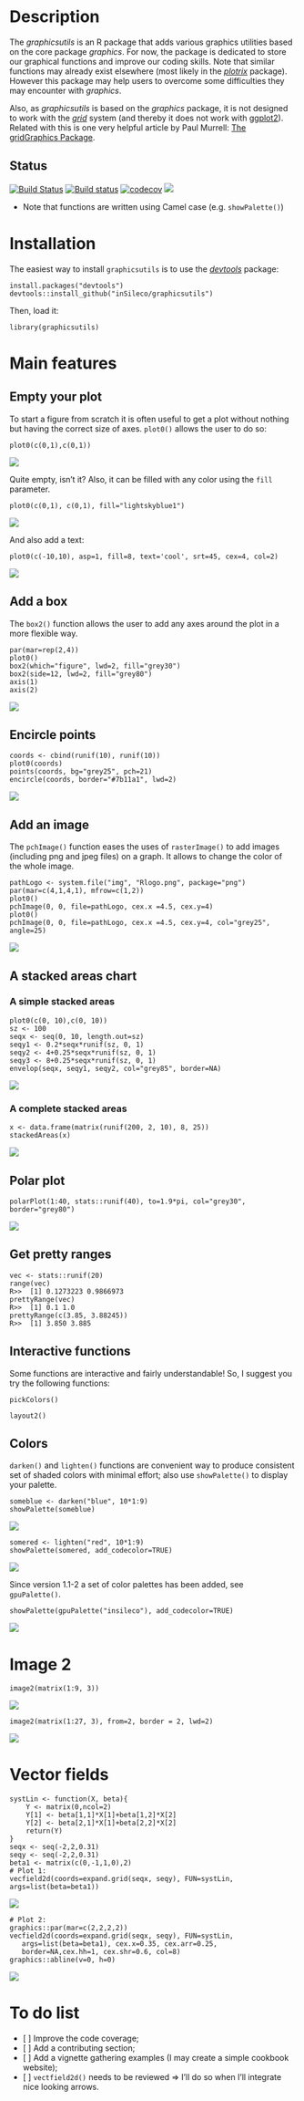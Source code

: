 Description
===========

The *graphicsutils* is an R package that adds various graphics utilities
based on the core package *graphics*. For now, the package is dedicated
to store our graphical functions and improve our coding skills. Note
that similar functions may already exist elsewhere (most likely in the
[*plotrix*](http://cran.r-project.org/web/packages/plotrix/index.html)
package). However this package may help users to overcome some
difficulties they may encounter with *graphics*.

Also, as *graphicsutils* is based on the *graphics* package, it is not
designed to work with the
[*grid*](https://stat.ethz.ch/R-manual/R-devel/library/grid/html/grid-package.html)
system (and thereby it does not work with
[ggplot2](http://cran.r-project.org/web/packages/ggplot2/index.html)).
Related with this is one very helpful article by Paul Murrell: [The
gridGraphics
Package](https://journal.r-project.org/archive/2015-1/murrell.pdf).

Status
------

[![Build
Status](https://travis-ci.org/inSileco/graphicsutils.svg?branch=master)](https://travis-ci.org/inSileco/graphicsutils)
[![Build
status](https://ci.appveyor.com/api/projects/status/330p7f0djhpl998q?svg=true)](https://ci.appveyor.com/project/KevCaz/graphicsutils-qo99s)
[![codecov](https://codecov.io/gh/inSileco/graphicsutils/branch/master/graph/badge.svg)](https://codecov.io/gh/inSileco/graphicsutils)
[![](https://img.shields.io/badge/licence-GPLv3-8f10cb.svg)](http://www.gnu.org/licenses/gpl.html)

-   Note that functions are written using Camel case (e.g.
    `showPalette()`)

Installation
============

The easiest way to install `graphicsutils` is to use the
[*devtools*](http://cran.r-project.org/web/packages/devtools/index.html)
package:

    install.packages("devtools")
    devtools::install_github("inSileco/graphicsutils")

Then, load it:

    library(graphicsutils)

Main features
=============

Empty your plot
---------------

To start a figure from scratch it is often useful to get a plot without
nothing but having the correct size of axes. `plot0()` allows the user
to do so:

    plot0(c(0,1),c(0,1))

![](inst/assets/img/plot0-1.png)

Quite empty, isn’t it? Also, it can be filled with any color using the
`fill` parameter.

    plot0(c(0,1), c(0,1), fill="lightskyblue1")

![](inst/assets/img/plot0v2-1.png)

And also add a text:

    plot0(c(-10,10), asp=1, fill=8, text='cool', srt=45, cex=4, col=2)

![](inst/assets/img/plot0v3-1.png)

Add a box
---------

The `box2()` function allows the user to add any axes around the plot in
a more flexible way.

    par(mar=rep(2,4))
    plot0()
    box2(which="figure", lwd=2, fill="grey30")
    box2(side=12, lwd=2, fill="grey80")
    axis(1)
    axis(2)

![](inst/assets/img/box2-1.png)

Encircle points
---------------

    coords <- cbind(runif(10), runif(10))
    plot0(coords)
    points(coords, bg="grey25", pch=21)
    encircle(coords, border="#7b11a1", lwd=2)

![](inst/assets/img/encircle-1.png)

Add an image
------------

The `pchImage()` function eases the uses of `rasterImage()` to add
images (including png and jpeg files) on a graph. It allows to change
the color of the whole image.

    pathLogo <- system.file("img", "Rlogo.png", package="png")
    par(mar=c(4,1,4,1), mfrow=c(1,2))
    plot0()
    pchImage(0, 0, file=pathLogo, cex.x =4.5, cex.y=4)
    plot0()
    pchImage(0, 0, file=pathLogo, cex.x =4.5, cex.y=4, col="grey25", angle=25)

![](inst/assets/img/pchImage-1.png)

A stacked areas chart
---------------------

### A simple stacked areas

    plot0(c(0, 10),c(0, 10))
    sz <- 100
    seqx <- seq(0, 10, length.out=sz)
    seqy1 <- 0.2*seqx*runif(sz, 0, 1)
    seqy2 <- 4+0.25*seqx*runif(sz, 0, 1)
    seqy3 <- 8+0.25*seqx*runif(sz, 0, 1)
    envelop(seqx, seqy1, seqy2, col="grey85", border=NA)

![](inst/assets/img/envelop-1.png)

### A complete stacked areas

    x <- data.frame(matrix(runif(200, 2, 10), 8, 25))
    stackedAreas(x)

![](inst/assets/img/stackedArea-1.png)

Polar plot
----------

    polarPlot(1:40, stats::runif(40), to=1.9*pi, col="grey30", border="grey80")

![](inst/assets/img/polarPlot-1.png)

Get pretty ranges
-----------------

    vec <- stats::runif(20)
    range(vec)
    R>>  [1] 0.1273223 0.9866973
    prettyRange(vec)
    R>>  [1] 0.1 1.0
    prettyRange(c(3.85, 3.88245))
    R>>  [1] 3.850 3.885

Interactive functions
---------------------

Some functions are interactive and fairly understandable! So, I suggest
you try the following functions:

    pickColors()

    layout2()

Colors
------

`darken()` and `lighten()` functions are convenient way to produce
consistent set of shaded colors with minimal effort; also use
`showPalette()` to display your palette.

    someblue <- darken("blue", 10*1:9)
    showPalette(someblue)

![](inst/assets/img/darken-1.png)

    somered <- lighten("red", 10*1:9)
    showPalette(somered, add_codecolor=TRUE)

![](inst/assets/img/lighten-1.png)

Since version 1.1-2 a set of color palettes has been added, see
`gpuPalette()`.

    showPalette(gpuPalette("insileco"), add_codecolor=TRUE)

![](inst/assets/img/insileco-1.png)

Image 2
=======

    image2(matrix(1:9, 3))

![](inst/assets/img/image2-1.png)

    image2(matrix(1:27, 3), from=2, border = 2, lwd=2)

![](inst/assets/img/image2-2.png)

Vector fields
=============

    systLin <- function(X, beta){
        Y <- matrix(0,ncol=2)
        Y[1] <- beta[1,1]*X[1]+beta[1,2]*X[2]
        Y[2] <- beta[2,1]*X[1]+beta[2,2]*X[2]
        return(Y)
    }
    seqx <- seq(-2,2,0.31)
    seqy <- seq(-2,2,0.31)
    beta1 <- matrix(c(0,-1,1,0),2)
    # Plot 1:
    vecfield2d(coords=expand.grid(seqx, seqy), FUN=systLin, args=list(beta=beta1))

![](inst/assets/img/vectorfields-1.png)

    # Plot 2:
    graphics::par(mar=c(2,2,2,2))
    vecfield2d(coords=expand.grid(seqx, seqy), FUN=systLin,
       args=list(beta=beta1), cex.x=0.35, cex.arr=0.25,
       border=NA,cex.hh=1, cex.shr=0.6, col=8)
    graphics::abline(v=0, h=0)

![](inst/assets/img/vectorfields-2.png)

To do list
==========

-   \[ \] Improve the code coverage;
-   \[ \] Add a contributing section;
-   \[ \] Add a vignette gathering examples (I may create a simple
    cookbook website);
-   \[ \] `vectfield2d()` needs to be reviewed =&gt; I’ll do so when
    I’ll integrate nice looking arrows.
